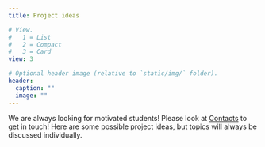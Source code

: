 ```yaml
---
title: Project ideas

# View.
#   1 = List
#   2 = Compact
#   3 = Card
view: 3

# Optional header image (relative to `static/img/` folder).
header:
  caption: ""
  image: ""
---
```

We are always looking for motivated students! Please look at [Contacts](/#contact) to get in touch! Here are some possible project ideas, but topics will always be discussed individually.
